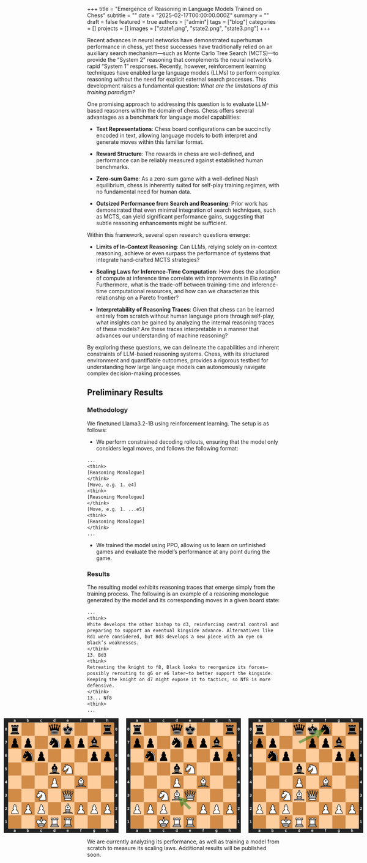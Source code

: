 +++
title = "Emergence of Reasoning in Language Models Trained on Chess"
subtitle = ""
date = "2025-02-17T00:00:00.000Z"
summary = ""
draft = false
featured = true
authors = ["admin"]
tags = ["blog"]
categories = []
projects = []
images = ["state1.png", "state2.png", "state3.png"]
+++


Recent advances in neural networks have demonstrated superhuman performance in chess, yet these successes have traditionally relied on an auxiliary search mechanism—such as Monte Carlo Tree Search (MCTS)—to provide the “System 2” reasoning that complements the neural network’s rapid “System 1” responses. Recently, however, reinforcement learning techniques have enabled large language models (LLMs) to perform complex reasoning without the need for explicit external search processes. This development raises a fundamental question: *What are the limitations of this training paradigm?*

One promising approach to addressing this question is to evaluate LLM-based reasoners within the domain of chess. Chess offers several advantages as a benchmark for language model capabilities:

- **Text Representations**: Chess board configurations can be succinctly encoded in text, allowing language models to both interpret and generate moves within this familiar format.

- **Reward Structure**: The rewards in chess are well-defined, and performance can be reliably measured against established human benchmarks.

- **Zero-sum Game**: As a zero-sum game with a well-defined Nash equilibrium, chess is inherently suited for self-play training regimes, with no fundamental need for human data.

- **Outsized Performance from Search and Reasoning**: Prior work has demonstrated that even minimal integration of search techniques, such as MCTS, can yield significant performance gains, suggesting that subtle reasoning enhancements might be sufficient.

Within this framework, several open research questions emerge:

- **Limits of In-Context Reasoning**: Can LLMs, relying solely on in-context reasoning, achieve or even surpass the performance of systems that integrate hand-crafted MCTS strategies?

- **Scaling Laws for Inference-Time Computation**: How does the allocation of compute at inference time correlate with improvements in Elo rating? Furthermore, what is the trade-off between training-time and inference-time computational resources, and how can we characterize this relationship on a Pareto frontier?

- **Interpretability of Reasoning Traces**: Given that chess can be learned entirely from scratch without human language priors through self-play, what insights can be gained by analyzing the internal reasoning traces of these models? Are these traces interpretable in a manner that advances our understanding of machine reasoning?

By exploring these questions, we can delineate the capabilities and inherent constraints of LLM-based reasoning systems. Chess, with its structured environment and quantifiable outcomes, provides a rigorous testbed for understanding how large language models can autonomously navigate complex decision-making processes.

## Preliminary Results

### Methodology

We finetuned Llama3.2-1B using reinforcement learning. The setup is as follows:

- We perform constrained decoding rollouts, ensuring that the model only considers legal moves, and follows the following format:

```
...
<think> 
[Reasoning Monologue]
</think> 
[Move, e.g. 1. e4]
<think> 
[Reasoning Monologue]
</think> 
[Move, e.g. 1. ...e5]
<think> 
[Reasoning Monologue]
</think>
...
```

- We trained the model using PPO, allowing us to learn on unfinished games and evaluate the model’s performance at any point during the game.

### Results

The resulting model exhibits reasoning traces that emerge simply from the training process. The following is an example of a reasoning monologue generated by the model and its corresponding moves in a given board state:

```
...
<think> 
White develops the other bishop to d3, reinforcing central control and preparing to support an eventual kingside advance. Alternatives like Rd1 were considered, but Bd3 develops a new piece with an eye on Black’s weaknesses. 
</think> 
13. Bd3 
<think> 
Retreating the knight to f8, Black looks to reorganize its forces—possibly rerouting to g6 or e6 later—to better support the kingside. Keeping the knight on d7 might expose it to tactics, so Nf8 is more defensive. 
</think> 
13... Nf8 
<think>
...
```

<div style="display: flex; justify-content: center; gap: 20px;">
    <img src="state1.png" alt="state1" width="300"/>
    <img src="state2.png" alt="state2" width="300"/>
    <img src="state3.png" alt="state3" width="300"/>
</div>

We are currently analyzing its performance, as well as training a model from scratch to measure its scaling laws. Additional results will be published soon.
